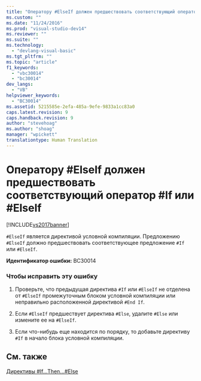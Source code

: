 ```yaml
---
title: "Оператору #ElseIf должен предшествовать соответствующий оператор #If или #ElseIf | Microsoft Docs"
ms.custom: ""
ms.date: "11/24/2016"
ms.prod: "visual-studio-dev14"
ms.reviewer: ""
ms.suite: ""
ms.technology: 
  - "devlang-visual-basic"
ms.tgt_pltfrm: ""
ms.topic: "article"
f1_keywords: 
  - "vbc30014"
  - "bc30014"
dev_langs: 
  - "VB"
helpviewer_keywords: 
  - "BC30014"
ms.assetid: 5215585e-2efa-485a-9efe-9833a1cc83a0
caps.latest.revision: 9
caps.handback.revision: 9
author: "stevehoag"
ms.author: "shoag"
manager: "wpickett"
translationtype: Human Translation
---
```

# Оператору #ElseIf должен предшествовать соответствующий оператор #If или #ElseIf
[!INCLUDE[vs2017banner](../../../csharp/includes/vs2017banner.md)]

`#ElseIf` является директивой условной компиляции.  Предложению `#ElseIf` должно предшествовать соответствующее предложение `#If` или `#ElseIf`.  
  
 **Идентификатор ошибки:** BC30014  
  
### Чтобы исправить эту ошибку  
  
1.  Проверьте, что предыдущая директива `#If` или `#ElseIf` не отделена от `#ElseIf` промежуточным блоком условной компиляции или неправильно расположенной директивой `#End If`.  
  
2.  Если `#ElseIf` предшествует директива `#Else`, удалите `#Else` или измените ее на `#ElseIf`.  
  
3.  Если что\-нибудь еще находится по порядку, то добавьте директиву `#If` в начало блока условной компиляции.  
  
## См. также  
 [Директивы \#If...Then...\#Else](../../../visual-basic/language-reference/directives/if-then-else-directives.md)